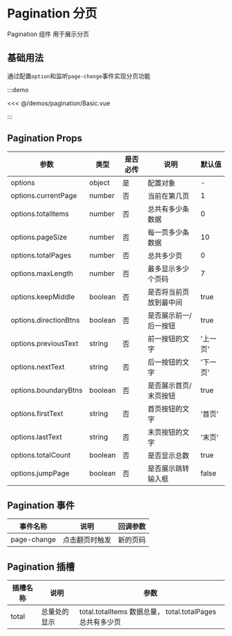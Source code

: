 # Pagination 分页

Pagination 组件 用于展示分页

## 基础用法

通过配置`option`和监听`page-change`事件实现分页功能

:::demo

<<< @/demos/pagination/Basic.vue

:::

## Pagination Props

| 参数                  | 类型    | 是否必传 | 说明                   | 默认值   |
| --------------------- | ------- | -------- | ---------------------- | -------- |
| options               | object  | 是       | 配置对象               | -        |
| options.currentPage   | number  | 否       | 当前在第几页           | 1        |
| options.totalItems    | number  | 否       | 总共有多少条数据       | 0        |
| options.pageSize      | number  | 否       | 每一页多少条数据       | 10       |
| options.totalPages    | number  | 否       | 总共多少页             | 0        |
| options.maxLength     | number  | 否       | 最多显示多少个页码     | 7        |
| options.keepMiddle    | boolean | 否       | 是否将当前页放到最中间 | true     |
| options.directionBtns | boolean | 否       | 是否展示前一/后一按钮  | true     |
| options.previousText  | string  | 否       | 前一按钮的文字         | '上一页' |
| options.nextText      | string  | 否       | 后一按钮的文字         | '下一页' |
| options.boundaryBtns  | boolean | 否       | 是否展示首页/末页按钮  | true     |
| options.firstText     | string  | 否       | 首页按钮的文字         | '首页'   |
| options.lastText      | string  | 否       | 末页按钮的文字         | '末页'   |
| options.totalCount    | boolean | 否       | 是否显示总数           | true     |
| options.jumpPage      | boolean | 否       | 是否展示跳转输入框     | false    |

## Pagination 事件

| 事件名称    | 说明           | 回调参数 |
| ----------- | -------------- | -------- |
| page-change | 点击翻页时触发 | 新的页码 |

## Pagination 插槽

| 插槽名称 | 说明         | 参数                                                      |
| -------- | ------------ | --------------------------------------------------------- |
| total    | 总量处的显示 | total.totalItems 数据总量， total.totalPages 总共有多少页 |

